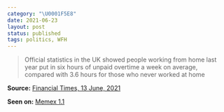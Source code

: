 ```yaml
---
category: "\U0001F5E8️"
date: 2021-06-23
layout: post
status: published
tags: politics, WFH
---
```


> Official statistics in the UK showed people working from home last year put in six hours of unpaid overtime a week on average, compared with 3.6 hours for those who never worked at home

**Source:** [Financial Times, 13 June, 2021](https://www.ft.com/content/29fc2a4a-cb50-4118-9d2d-f4c557626bc7)

**Seen on:** [Memex 1.1](https://memex.naughtons.org/wednesday-23-june-2021/34013/)
